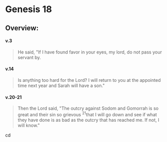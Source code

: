 # Genesis 18

## Overview:



#### v.3
>He said, "If I have found favor in your eyes, my lord, do not pass your servant by.

#### v.14
>Is anything too hard for the Lord? I will return to you at the appointed time next year and Sarah will have a son."

#### v.20-21
>Then the Lord said, "The outcry against Sodom and Gomorrah is so great and their sin so grievous <sup>21</sup>that I will go down and see if what they have done is as bad as the outcry that has reached me. If not, I will know."

cd 

